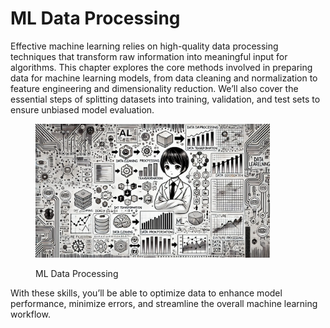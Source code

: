 # ML Data Processing

Effective machine learning relies on high-quality data processing techniques that transform raw information into meaningful input for algorithms. This chapter explores the core methods involved in preparing data for machine learning models, from data cleaning and normalization to feature engineering and dimensionality reduction. We’ll also cover the essential steps of splitting datasets into training, validation, and test sets to ensure unbiased model evaluation.&#x20;

<div align="left"><figure><img src="../../../.gitbook/assets/image (4) (1) (1) (1) (1) (1) (1).png" alt="" width="375"><figcaption><p>ML Data Processing</p></figcaption></figure></div>

With these skills, you’ll be able to optimize data to enhance model performance, minimize errors, and streamline the overall machine learning workflow.
